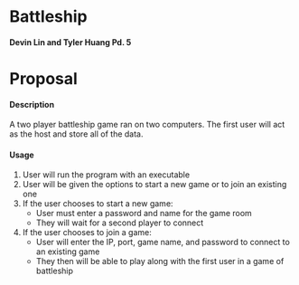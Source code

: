 # Battleship
#### Devin Lin and Tyler Huang Pd. 5

# Proposal

#### Description
A two player battleship game ran on two computers. The first user will act as the host and store all of the data.

#### Usage
1. User will run the program with an executable
2. User will be given the options to start a new game or to join an existing one
3. If the user chooses to start a new game:
    - User must enter a password and name for the game room
    - They will wait for a second player to connect
4. If the user chooses to join a game:
    - User will enter the IP, port, game name, and password to connect to an existing game
    - They then will be able to play along with the first user in a game of battleship

